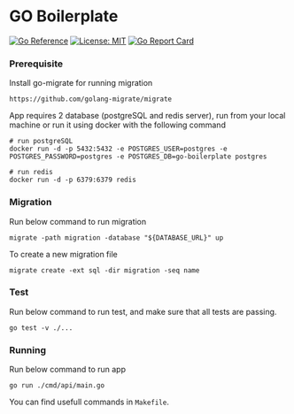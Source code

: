 # GO Boilerplate
[![Go Reference](https://pkg.go.dev/badge/github.com/andhikayuana/qiscus-unofficial-go.svg)](https://pkg.go.dev/github.com/syahidfrd/go-boilerplate)
[![License: MIT](https://img.shields.io/badge/License-MIT-yellow.svg)](https://opensource.org/licenses/MIT)
[![Go Report Card](https://goreportcard.com/badge/github.com/andhikayuana/qiscus-unofficial-go)](https://goreportcard.com/report/github.com/syahidfrd/go-boilerplate)

### Prerequisite
Install go-migrate for running migration
```
https://github.com/golang-migrate/migrate
```

App requires 2 database (postgreSQL and redis server), run from your local machine or run it using docker with the following command
```
# run postgreSQL
docker run -d -p 5432:5432 -e POSTGRES_USER=postgres -e POSTGRES_PASSWORD=postgres -e POSTGRES_DB=go-boilerplate postgres

# run redis
docker run -d -p 6379:6379 redis
``` 

### Migration
Run below command to run migration
```
migrate -path migration -database "${DATABASE_URL}" up
```

To create a new migration file
```
migrate create -ext sql -dir migration -seq name
```

### Test
Run below command to run test, and make sure that all tests are passing.
```
go test -v ./...
```

### Running
Run below command to run app
```
go run ./cmd/api/main.go
```

You can find usefull commands in `Makefile`.
